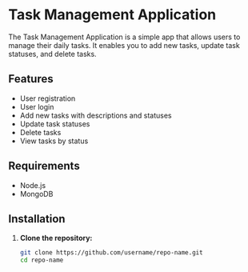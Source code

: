 # Task Management Application

The Task Management Application is a simple app that allows users to manage their daily tasks. It enables you to add new tasks, update task statuses, and delete tasks.

## Features

- User registration
- User login
- Add new tasks with descriptions and statuses
- Update task statuses
- Delete tasks
- View tasks by status

## Requirements

- Node.js
- MongoDB

## Installation

1. **Clone the repository:**

   ```bash
   git clone https://github.com/username/repo-name.git
   cd repo-name
